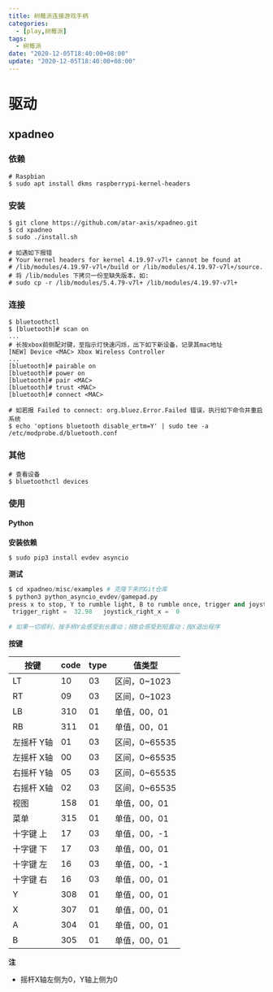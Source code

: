 ```yaml
---
title: 树莓派连接游戏手柄
categories: 
  - [play,树莓派]
tags:
  - 树莓派
date: "2020-12-05T18:40:00+08:00"
update: "2020-12-05T18:40:00+08:00"
---
```


# 驱动

## xpadneo

### 依赖

```shell
# Raspbian
$ sudo apt install dkms raspberrypi-kernel-headers
```

### 安装

```shell
$ git clone https://github.com/atar-axis/xpadneo.git
$ cd xpadneo
$ sudo ./install.sh

# 如遇如下报错
# Your kernel headers for kernel 4.19.97-v7l+ cannot be found at
# /lib/modules/4.19.97-v7l+/build or /lib/modules/4.19.97-v7l+/source.
# 将 /lib/modules 下拷贝一份至缺失版本，如:
# sudo cp -r /lib/modules/5.4.79-v7l+ /lib/modules/4.19.97-v7l+
```

### 连接

```shell
$ bluetoothctl
$ [bluetooth]# scan on
...
# 长按xbox前侧配对键，至指示灯快速闪烁，出下如下新设备，记录其mac地址
[NEW] Device <MAC> Xbox Wireless Controller
...
[bluetooth]# pairable on
[bluetooth]# power on
[bluetooth]# pair <MAC>
[bluetooth]# trust <MAC>
[bluetooth]# connect <MAC>

# 如若报 Failed to connect: org.bluez.Error.Failed 错误，执行如下命令并重启系统
$ echo 'options bluetooth disable_ertm=Y' | sudo tee -a /etc/modprobe.d/bluetooth.conf
```

### 其他

```shell
# 查看设备
$ bluetoothctl devices
```



### 使用

#### Python

**安装依赖**

```shell
$ sudo pip3 install evdev asyncio
```

**测试**

```python
$ cd xpadneo/misc/examples # 克隆下来的Git仓库
$ python3 python_asyncio_evdev/gamepad.py
press x to stop, Y to rumble light, B to rumble once, trigger and joystick right to see analog value
 trigger_right =  32.98   joystick_right_x =  0
  
# 如果一切顺利，按手柄Y会感受到长震动；按B会感受到短震动；按X退出程序
```

**按键**

| 按键       | code | type | 值类型        |
| ---------- | ---- | ---- | ------------- |
| LT         | 10   | 03   | 区间，0~1023  |
| RT         | 09   | 03   | 区间，0~1023  |
| LB         | 310  | 01   | 单值，00，01  |
| RB         | 311  | 01   | 单值，00，01  |
| 左摇杆 Y轴 | 01   | 03   | 区间，0~65535 |
| 左摇杆 X轴 | 00   | 03   | 区间，0~65535 |
| 右摇杆 Y轴 | 05   | 03   | 区间，0~65535 |
| 右摇杆 X轴 | 02   | 03   | 区间，0~65535 |
| 视图       | 158  | 01   | 单值，00，01  |
| 菜单       | 315  | 01   | 单值，00，01  |
| 十字键 上  | 17   | 03   | 单值，00，-1  |
| 十字键 下  | 17   | 03   | 单值，00，01  |
| 十字键 左  | 16   | 03   | 单值，00，-1  |
| 十字键 右  | 16   | 03   | 单值，00，01  |
| Y          | 308  | 01   | 单值，00，01  |
| X          | 307  | 01   | 单值，00，01  |
| A          | 304  | 01   | 单值，00，01  |
| B          | 305  | 01   | 单值，00，01  |

**注**

- 摇杆X轴左侧为0，Y轴上侧为0